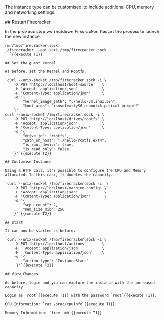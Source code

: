 The instance type can be customised, to include additional CPU, memory and networking settings.

## Restart Firecracker

In the previous step we shutdown Firecracker. Restart the process to launch the new instance.

```
rm /tmp/firecracker.sock
./firecracker --api-sock /tmp/firecracker.sock
```{{execute T1}}

## Set the guest kernel

As before, set the Kernel and Rootfs.

`curl --unix-socket /tmp/firecracker.sock -i \
    -X PUT 'http://localhost/boot-source'   \
    -H 'Accept: application/json'           \
    -H 'Content-Type: application/json'     \
    -d '{
        "kernel_image_path": "./hello-vmlinux.bin",
        "boot_args": "console=ttyS0 reboot=k panic=1 pci=off"
    }'
curl --unix-socket /tmp/firecracker.sock -i \
    -X PUT 'http://localhost/drives/rootfs' \
    -H 'Accept: application/json'           \
    -H 'Content-Type: application/json'     \
    -d '{
        "drive_id": "rootfs",
        "path_on_host": "./hello-rootfs.ext4",
        "is_root_device": true,
        "is_read_only": false
    }'`{{execute T2}}

## Customise Instance

Using a HTTP call, it's possible to configure the CPU and Memory allocated. In this case, it doubles the capacity.

`curl --unix-socket /tmp/firecracker.sock -i  \
    -X PUT 'http://localhost/machine-config' \
    -H 'Accept: application/json'            \
    -H 'Content-Type: application/json'      \
    -d '{
        "vcpu_count": 2,
        "mem_size_mib": 256
    }'`{{execute T2}}

## Start

It can now be started as before.

`curl --unix-socket /tmp/firecracker.sock -i \
    -X PUT 'http://localhost/actions'       \
    -H  'Accept: application/json'          \
    -H  'Content-Type: application/json'    \
    -d '{
        "action_type": "InstanceStart"
     }'`{{execute T2}}

## View Changes

As before, login and you can explore the instance with the increased capacity.

Login as `root`{{execute T1}} with the password `root`{{execute T1}}.

CPU Information: `cat /proc/cpuinfo`{{execute T1}}

Memory Information: `free -mh`{{execute T1}}


